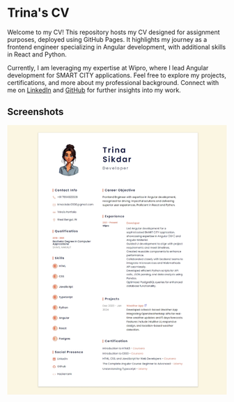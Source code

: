
# Trina's CV

Welcome to my CV! This repository hosts my CV designed for assignment purposes, deployed using GitHub Pages. It highlights my journey as a frontend engineer specializing in Angular development, with additional skills in React and Python.

Currently, I am leveraging my expertise at Wipro, where I lead Angular development for SMART CITY applications. Feel free to explore my projects, certifications, and more about my professional background. Connect with me on [LinkedIn](https://www.linkedin.com/in/trina-sikdar/) and [GitHub](https://github.com/itsmetrina/) for further insights into my work.


## Screenshots

![App Screenshot](Screenshot_12-7-2024_212410_.jpeg)

